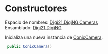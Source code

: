 # Constructores

Espacio de nombres: [Digi21.DigiNG.Cameras](../)  
Ensamblado: [Digi21.DigiNG](../../)

Inicializa una nueva instancia de [ConicCamera](./).

```csharp
 public ConicCamera()
```

